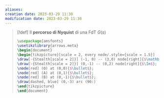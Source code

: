 ```yaml
---
aliases: 
creation date: 2023-03-29 11:30
modification date: 2023-03-29 11:30
---
```


>[!def]
>Il **percorso di Nyquist** di una FdT $G(s)$
> ```tikz
> \usepackage{amsfonts}
> \usetikzlibrary{arrows.meta}
>\begin{document}
>\begin{tikzpicture}[scale = 2, every node/.style={scale = 1.5}]
>\draw[-{Stealth[scale = 2]}] (-1, 0) -- (3,0) node[right]{$\mathbb{R}$};
>\draw[-{Stealth[scale = 2]}] (0,-1) -- (0,2) node[right]{$\Im$};
>\node[red] (O) at (0,0){$\bullet$};
>\node[red] (A) at (0,1){$\bullet$};
>\node[red] (B) at (0,-1){$\bullet$};
>\draw[dashed, blue] (0,-3) arc (90:)
>\end{tikzpicture}
>\end{document}
>```



